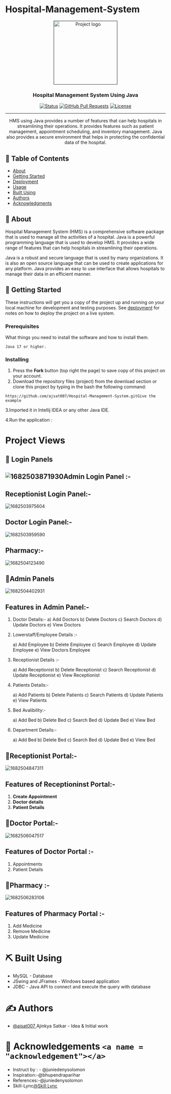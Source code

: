 # Hospital-Management-System

<p align="center">
  <a href="" rel="noopener">
 <img width=200px height=200px src="https://github.com/ajsat007/Hospital-Management-System/blob/main/1631271495780.png" alt="Project logo"></a>
</p>

<h3 align="center">Hospital Management System Using Java</h3>

<div align="center">

  [![Status](https://img.shields.io/badge/status-active-success.svg)]()
  [![GitHub Pull Requests](https://img.shields.io/github/issues-pr/kylelobo/The-Documentation-Compendium.svg)](https://github.com/kylelobo/The-Documentation-Compendium/pulls)
  [![License](https://img.shields.io/badge/license-MIT-blue.svg)](/LICENSE)

</div>

---

<p align="center">HMS using Java provides a number of features that can help hospitals in streamlining their operations. It provides features such as patient management, appointment scheduling, and inventory management. Java also provides a secure environment that helps in protecting the confidential data of the hospital.
    <br> 
</p>

## 📝 Table of Contents

- [About](#about)
- [Getting Started](#getting_started)
- [Deployment](#deployment)
- [Usage](#usage)
- [Built Using](#built_using)
- [Authors](#authors)
- [Acknowledgments](#acknowledgement)

## 🧐 About <a name = "about"></a>

Hospital Management System (HMS) is a comprehensive software package that is used to manage all the activities of a hospital. Java is a powerful programming language that is used to develop HMS. It provides a wide range of features that can help hospitals in streamlining their operations.

Java is a robust and secure language that is used by many organizations. It is also an open source language that can be used to create applications for any platform. Java provides an easy to use interface that allows hospitals to manage their data in an efficient manner.

## 🏁 Getting Started <a name = "getting_started"></a>

These instructions will get you a copy of the project up and running on your local machine for development and testing purposes. See [deployment](#deployment) for notes on how to deploy the project on a live system.

### Prerequisites

What things you need to install the software and how to install them.

```
Java 17 or higher.
```

### Installing

1. Press the **Fork** button (top right the page) to save copy of this project on your account.
2. Download the repository files (project) from the download section or clone this project by typing in the bash the following command:

```
https://github.com/ajsat007/Hospital-Management-System.gitGive the example
```

3.Imported it in Intellij IDEA or any other Java IDE.

4.Run the application :

# Project Views 

## 🎈 Login Panels  <a name="usage"></a>

## ![1682503871930](https://github.com/ajsat007/Hospital-Management-System/blob/main/screenshot/Screenshot%20(496).png)Admin  Login Panel :-



## Receptionist Login Panel:-

![1682503975604](https://github.com/ajsat007/Hospital-Management-System/blob/main/screenshot/Screenshot%20(498).png)

## Doctor Login Panel:-

![1682503959590](https://github.com/ajsat007/Hospital-Management-System/blob/main/screenshot/Screenshot%20(499).png)

## Pharmacy:-

![1682504123490](https://github.com/ajsat007/Hospital-Management-System/blob/main/screenshot/Screenshot%20(500).png)

## 🎈Admin Panels  <a name="usage"></a>

![1682504402931](https://github.com/ajsat007/Hospital-Management-System/blob/main/screenshot/Screenshot%20(555).png)

## Features in Admin Panel:-

1. Doctor Details:-
   a) Add Doctors
   b) Delete Doctors
   c) Search Doctors
   d) Update Doctors
   e) View Doctors
2. Lowerstaff/Employee Details :-

   a) Add Employee
   b) Delete Employee
   c) Search Employee
   d) Update Employee
   e) View Doctors Employee
3. Receptionist Details :-

   a) Add Receptionist
   b) Delete Receptionist
   c) Search Receptionist
   d) Update Receptionist
   e) View Receptionist
4. Patients Details:-

   a) Add Patients
   b) Delete Patients
   c) Search Patients
   d) Update Patients
   e) View Patients
5. Bed Avalibility:-

   a) Add Bed
   b) Delete Bed
   c) Search Bed
   d) Update Bed
   e) View Bed
6. Department Details:-

   a) Add Bed
   b) Delete Bed
   c) Search Bed
   d) Update Bed
   e) View Bed

## 🎈Receptionist Portal:-

![1682504847311](https://github.com/ajsat007/Hospital-Management-System/blob/main/screenshot/Screenshot%20(551).png)

## Features of Receptioninst Portal:-

1. **Create Appointment**
2. **Doctor details**
3. **Patient Details**

## 🎈Doctor Portal:-

![1682506047517](https://github.com/ajsat007/Hospital-Management-System/blob/main/screenshot/Screenshot%20(552).png)

## Features of Doctor Portal :-

1. Appointments
2. Patient  Details

## 🎈Pharmacy :-

![1682506283106](https://github.com/ajsat007/Hospital-Management-System/blob/main/screenshot/Screenshot%20(500).png)

## Features of  Pharmacy Portal :-

1. Add Medicine
2. Remove Medicine
3. Update Medicine

# ⛏️ Built Using <a name = "built_using"></a>

- MySQL - Database
- JSwing and JFrames - Windows based application
- JDBC - Java API to connect and execute the query with database

# ✍️ Authors <a name = "authors"></a>

- [@ajsat007 ](https://github.com/ajsat007)Ajinkya Satkar - Idea & Initial work

# 🎉 Acknowledgements `<a name = "acknowledgement"></a>`

- Instruct by : - @juniedenysolomon
- Inspiration:-@bhupendraparihar
- References:-@juniedenysolomon
- Skill-Lync[@Skill Lync ](https://skill-lync.com/)
